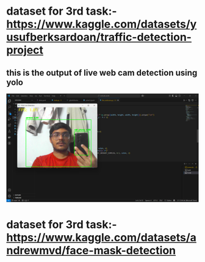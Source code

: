# dataset for 3rd task:-https://www.kaggle.com/datasets/yusufberksardoan/traffic-detection-project

## this is the output of live web cam detection using yolo

![alt text](image.png)

# dataset for 3rd task:-https://www.kaggle.com/datasets/andrewmvd/face-mask-detection